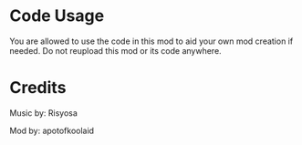 # Code Usage
You are allowed to use the code in this mod to aid your own mod creation if needed. Do not reupload this mod or its code anywhere.

# Credits

Music by: Risyosa

Mod by: apotofkoolaid
